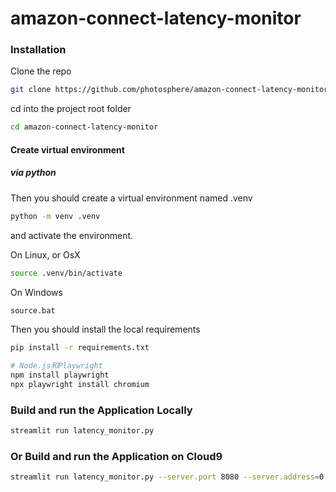 # amazon-connect-latency-monitor

### Installation

Clone the repo

```bash
git clone https://github.com/photosphere/amazon-connect-latency-monitor.git
```

cd into the project root folder

```bash
cd amazon-connect-latency-monitor
```

#### Create virtual environment

##### via python

Then you should create a virtual environment named .venv

```bash
python -m venv .venv
```

and activate the environment.

On Linux, or OsX 

```bash
source .venv/bin/activate
```
On Windows

```bash
source.bat
```

Then you should install the local requirements

```bash
pip install -r requirements.txt

# Node.js和Playwright
npm install playwright
npx playwright install chromium
```
### Build and run the Application Locally

```bash
streamlit run latency_monitor.py
```
### Or Build and run the Application on Cloud9

```bash
streamlit run latency_monitor.py --server.port 8080 --server.address=0.0.0.0 
```